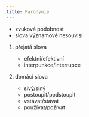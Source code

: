 ```yaml
---
title: Paronymie
---
```

- zvuková podobnost
- slova významově nesouvisí

1. přejatá slova
	- efektní/efektivní
	- interpunkce/interrupce

2. domácí slova
	- sivý/siný
	- postoupit/podstoupit
	- vstávat/stávat
	- používat/požívat